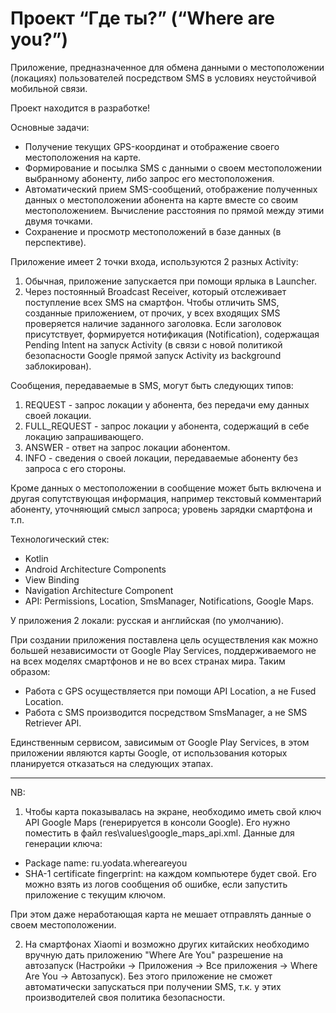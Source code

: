# Проект “Где ты?” (“Where are you?”)

Приложение, предназначенное для обмена данными о местоположении (локациях) пользователей посредством SMS в условиях неустойчивой мобильной связи.

Проект находится в разработке!

Основные задачи:
- Получение текущих GPS-координат и отображение своего местоположения на карте.
-	Формирование и посылка SMS с данными о своем местоположении выбранному абоненту, либо запрос его местоположения.
-	Автоматический прием SMS-сообщений, отображение полученных данных о местоположении абонента на карте вместе со своим местоположением. Вычисление расстояния по прямой между этими двумя точками.
-	Сохранение и просмотр местоположений в базе данных (в перспективе).

Приложение имеет 2 точки входа, используются 2 разных Activity: 
1) Обычная, приложение запускается при помощи ярлыка в Launcher.
2) Через постоянный Broadcast Receiver, который отслеживает поступление всех SMS на смартфон. Чтобы отличить SMS, созданные приложением, от прочих, у всех входящих SMS проверяется наличие заданного заголовка. Если заголовок присутствует, формируется нотификация (Notification), содержащая Pending Intent на запуск Activity (в связи с новой политикой безопасности Google прямой запуск Activity из background заблокирован).

Сообщения, передаваемые в SMS, могут быть следующих типов:
1) REQUEST - запрос локации у абонента, без передачи ему данных своей локации.
2) FULL_REQUEST - запрос локации у абонента, содержащий в себе локацию запрашивающего.
3) ANSWER - ответ на запрос локации абонентом.
4) INFO - сведения о своей локации, передаваемые абоненту без запроса с его стороны.

Кроме данных о местоположении в сообщение может быть включена и другая сопутствующая информация, например текстовый комментарий абоненту, уточняющий смысл запроса; уровень зарядки смартфона и т.п.

Технологический стек:
-	Kotlin
-	Android Architecture Components
-	View Binding
-	Navigation Architecture Component
-	API: Permissions, Location, SmsManager, Notifications, Google Maps.

У приложения 2 локали: русская и английская (по умолчанию).

При создании приложения поставлена цель осуществления как можно большей независимости от Google Play Services, поддерживаемого не на всех моделях смартфонов и не во всех странах мира. Таким образом:
- Работа с GPS осуществляется при помощи API Location, а не Fused Location.
- Работа с SMS производится посредством SmsManager, а не SMS Retriever API.

Единственным сервисом, зависимым от Google Play Services, в этом приложении являются карты Google, от использования которых планируется отказаться на следующих этапах.

---
NB:
1) Чтобы карта показывалась на экране, необходимо иметь свой ключ API Google Maps (генерируется в консоли Google). Его нужно поместить в файл res\values\google_maps_api.xml. Данные для генерации ключа: 
- Package name: ru.yodata.whereareyou
- SHA-1 certificate fingerprint: на каждом компьютере будет свой. Его можно взять из логов сообщения об ошибке, если запустить приложение с текущим ключом.

При этом даже неработающая карта не мешает отправлять данные о своем местоположении.

2) На смартфонах Xiaomi и возможно других китайских необходимо вручную дать приложению "Where Are You" разрешение на автозапуск (Настройки -> Приложения -> Все приложения -> Where Are You -> Автозапуск). Без этого приложение не сможет автоматически запускаться при получении SMS, т.к. у этих производителей своя политика безопасности.

